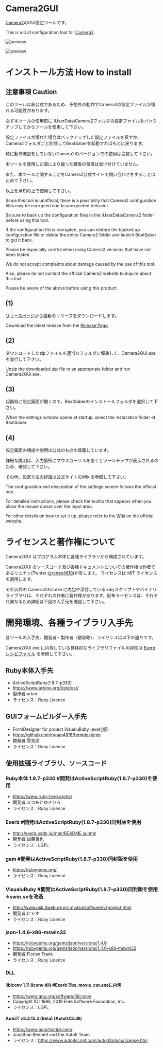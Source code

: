 # Camera2GUI
[Camera2](https://github.com/kinsi55/CS_BeatSaber_Camera2)のGUI設定ツールです。

This is a GUI configuration tool for [Camera2](https://github.com/kinsi55/CS_BeatSaber_Camera2).

![preview](https://rynan4818.github.io/camera2gui1.png)

![preview](https://rynan4818.github.io/camera2gui2.png)

# インストール方法 How to install

## 注意事項 Caution

このツールは非公式であるため、予想外の動作でCamera2の設定ファイルが壊れる可能性があります。

必ず本ツールの使用前に \UserData\Camera2フォルダの設定ファイルをバックアップしてからツールを使用して下さい。

設定ファイルが壊れた場合はバックアップした設定ファイルを戻すか、Camera2フォルダごと削除してBeatSaberを起動すればもとに戻ります。

特に動作確認をしていないCamera2のバージョンでの使用は注意して下さい。

本ツールを使用した事により被った被害の苦情は受け付けていません。

また、本ツールに関することをCamera2公式サイトで問い合わせをすることは止めて下さい。

以上を承知の上で使用して下さい。

Since this tool is unofficial, there is a possibility that Camera2 configuration files may be corrupted due to unexpected behavior.

Be sure to back up the configuration files in the \UserData\Camera2 folder before using this tool.

If the configuration file is corrupted, you can restore the backed up configuration file or delete the entire Camera2 folder and launch BeatSaber to get it back.

Please be especially careful when using Camera2 versions that have not been tested.

We do not accept complaints about damage caused by the use of this tool.

Also, please do not contact the official Camera2 website to inquire about this tool.

Please be aware of the above before using this product.
## (1)
 [リリースページ](https://github.com/rynan4818/Camera2GUI/releases)から最新のリリースをダウンロードします。

Download the latest release from the [Release Page](https://github.com/rynan4818/Camera2GUI/releases).

## (2)

ダウンロードしたzipファイルを適当なフォルダに解凍して、Camera2GUI.exeを実行して下さい。

Unzip the downloaded zip file to an appropriate folder and run Camera2GUI.exe.

## (3)

起動時に設定画面が開くので、BeatSaberのインストールフォルダを選択して下さい。

When the settings window opens at startup, select the installation folder of BeatSaber.

## (4)

設定画面の構成や説明は公式のものを踏襲しています。

詳細な説明は、入力箇所にマウスカーソルを置くとツールチップが表示されるのため、確認して下さい。

その他、設定方法の詳細は公式サイトの[Wiki](https://github.com/kinsi55/CS_BeatSaber_Camera2/wiki)を参照して下さい。

The configuration and description of the settings screen follows the official one.

For detailed instructions, please check the tooltip that appears when you place the mouse cursor over the input area.

For other details on how to set it up, please refer to the [Wiki](https://github.com/kinsi55/CS_BeatSaber_Camera2/wiki) on the official website.

# ライセンスと著作権について

Camera2GUI はプログラム本体と各種ライブラリから構成されています。

Camera2GUI のソースコード及び各種ドキュメントについての著作権は作者であるリュナン(Twitter [@rynan4818](https://twitter.com/rynan4818))が有します。
ライセンスは MIT ライセンスを適用します。

それ以外の Camera2GUI.exe に内包や添付しているrubyスクリプトやバイナリライブラリは、それぞれの作者に著作権があります。配布ライセンスは、それぞれ異なるため詳細は下記の入手元を確認して下さい。

# 開発環境、各種ライブラリ入手先

各ツールの入手先、開発者・製作者（敬称略）、ライセンスは以下の通りです。

Camera2GUI.exe に内包している具体的なライブラリファイルの詳細は [Exerbレシピファイル](source/core_cui.exy) を参照して下さい。

## Ruby本体入手先
- ActiveScriptRuby(1.8.7-p330)
- https://www.artonx.org/data/asr/
- 製作者:arton
- ライセンス：Ruby Licence

## GUIフォームビルダー入手先
- FormDesigner for project VisualuRuby (exe化版)
- https://github.com/rynan4818/formdesigner
- 開発者:雪見酒
- ライセンス：Ruby Licence

## 使用拡張ライブラリ、ソースコード

### Ruby本体 1.8.7-p330              #開発はActiveScriptRuby(1.8.7-p330)を使用
- https://www.ruby-lang.org/ja/
- 開発者:まつもとゆきひろ
- ライセンス：Ruby Licence

### Exerb                            #開発はActiveScriptRuby(1.8.7-p330)同封版を使用
- http://exerb.osdn.jp/man/README.ja.html
- 開発者:加藤勇也
- ライセンス：LGPL

### gem                              #開発はActiveScriptRuby(1.8.7-p330)同封版を使用
- https://rubygems.org/
- ライセンス：Ruby Licence

### VisualuRuby                      #開発はActiveScriptRuby(1.8.7-p330)同封版を使用 ※swin.soを改造
- http://www.osk.3web.ne.jp/~nyasu/software/vrproject.html
- 開発者:にゃす
- ライセンス：Ruby Licence

### json-1.4.6-x86-mswin32
- https://rubygems.org/gems/json/versions/1.4.6
- https://rubygems.org/gems/json/versions/1.4.6-x86-mswin32
- 開発者:Florian Frank
- ライセンス：Ruby Licence

### DLL

#### libiconv 1.11  (iconv.dll)       #Exerbでbs_movie_cut.exeに内包
- https://www.gnu.org/software/libiconv/
- Copyright (C) 1998, 2019 Free Software Foundation, Inc.
- ライセンス：LGPL

#### AutoIT v3.3.15.3 (Beta)  (AutoItX3.dll)
- https://www.autoitscript.com/
- Jonathan Bennett and the AutoIt Team
- ライセンス：https://www.autoitscript.com/autoit3/docs/license.htm
